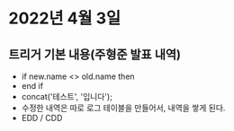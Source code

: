 # 2022년 4월 3일
## 트리거 기본 내용(주형준 발표 내역)
- if new.name <> old.name then 
- end if
- concat('테스트', '입니다');
- 수정한 내역은 따로 로그 테이블을 만들어서, 내역을 쌓게 된다. 
- EDD / CDD 

## 
